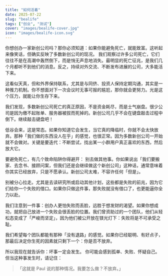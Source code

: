 ```yaml
---
title: "如何活着"
date: 2025-07-22
slug: "bealife"
tags: ["创业", "测试"]
cover: "images/bealife-cover.jpg"
icon: "images/bealife-icon.svg"
---
```


你想创办一家新创公司吗？那你必须知道：如果你能避免死亡，就能致富。这听起来像笑话，但确实反映了多数新创公司的现况。
我们观察过许多公司死亡，它们往往不是在高潮中轰然倒下，而是悄无声息地消失。最明显的死亡征兆，是我们几个月都听不到他们的消息。反之，持续对外交流、不断发布进展的公司，大多能活下来。



这看似天真，但和外界保持联系，尤其是与同侪、投资人保持定期沟通，其实是一种推力机制。你不想面对下一次会议时无事可报的尴尬，那你就会更努力。光是这个压力，就能让你生存下来。



我们发现，多数新创公司死亡的真正原因，不是资金耗尽，而是士气崩盘。很少公司是因为缴不起账单、服务器被拔而死掉的。新创公司几乎不会在键盘敲击过程中倒下。继续敲击键盘吧！



低谷会来，这是常态。如果你知道它会发生，当它真的降临时，你就不会太快放弃。那种「我们做的东西没人在乎」的感觉，也很正常。因为多数新创公司一开始就不会做对。关键是要迭代：不断尝试，找出某一小群用户真正喜欢的东西，然后放大它。



要避免死亡，有几个致命陷阱你得避开：
别去做其他事。你如果说出「我们要搬家、去念书、接顾问案，但我们还是会继续做这个新创公司」这种话，通常意味着你其实已经放弃，只是不愿承认。新创公司太难，不容许任何「但是」。



别被分心拉走。尤其是去读研究所或启动其他计划，这些都是失败的前兆，因为它们给你一个失败的借口。如果你只做这件事，那失败就没有借口了，也更能逼你全力以赴。

我们注意到一件事：创办人更怕失败而丢脸，远胜于想发财的渴望。如果你想成功，就把自己放进一个失败会很丢脸的位置。我们曾资助过的一个团队，他们从轻松态变成了「严峻而坚定」，因为他们被公开放在镁光灯下：失败将是不可承受之耻。



我们希望每个团队都能有那种「没有退路」的感觉。如果你已经聪明、有好点子，那最后决定你生死的因素就只剩下一个：你是否不放弃。



所以我现在就告诉你：坏事一定会发生。 你可能会感到孤单、失败、怀疑自己。但当这种事发生时，请记住：



> 「这就是 Paul 说的那种情况。我要怎么做？不放弃。」





